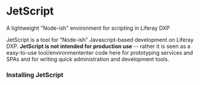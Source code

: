 # JetScript
A lightweight "Node-ish" environment for scripting in Liferay DXP

JetScript is a tool for "Node-ish" Javascript-based development on Liferay DXP. **JetScript is not intended for production use** -- rather it is seen as a easy-to-use tool/environmententer code here for prototyping services and SPAs and for writing quick administration and development tools.

### Installing JetScript
